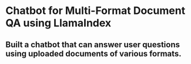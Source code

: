 # Chatbot for Multi-Format Document QA using LlamaIndex
## Built a chatbot that can answer user questions using uploaded documents of various formats. 
 
